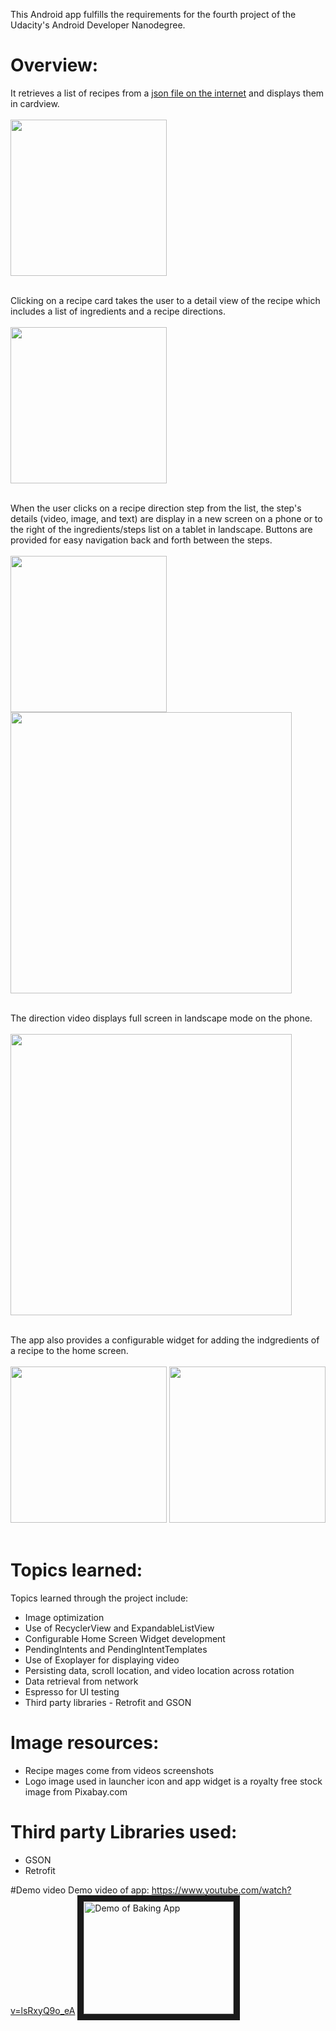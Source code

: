 This Android app fulfills the requirements for the fourth project of the Udacity's Android Developer Nanodegree.

# Overview:
It retrieves a list of recipes from a [json file on the internet](https://d17h27t6h515a5.cloudfront.net/topher/2017/May/59121517_baking/baking.json) and displays them in cardview.
<br><br><img src="https://github.com/micnap/android-project3/blob/master/repoimages/phone-recipe-list.png" width="250px"><br><br>

Clicking on a recipe card takes the user to a detail view of the recipe which includes a list of ingredients and a recipe directions.
<br><br><img src="https://github.com/micnap/android-project3/blob/master/repoimages/phone-recipe-details.png" width="250px"><br><br>

When the user clicks on a recipe direction step from the list, the step's details (video, image, and text) are display in a new screen on a phone or to the right of the ingredients/steps list on a tablet in landscape.   Buttons are provided for easy navigation back and forth between the steps.
<br><br><img src="https://github.com/micnap/android-project3/blob/master/repoimages/phone-recipe-step.png" width="250px">
<img src="https://github.com/micnap/android-project3/blob/master/repoimages/tablet-recipe-details.png" width="450"><br><br>

The direction video displays full screen in landscape mode on the phone.
<br><br><img src="https://github.com/micnap/android-project3/blob/master/repoimages/phone-step-video-landscape.png" width="450px"><br><br>

The app also provides a configurable widget for adding the indgredients of a recipe to the home screen.
<br><br><img src="https://github.com/micnap/android-project3/blob/master/repoimages/phone-widget-config.png" width="250px">
<img src="https://github.com/micnap/android-project3/blob/master/repoimages/phone-widget.png" width="250px"><br><br>


# Topics learned:
Topics learned through the project include:
* Image optimization
* Use of RecyclerView and ExpandableListView
* Configurable Home Screen Widget development
* PendingIntents and PendingIntentTemplates
* Use of Exoplayer for displaying video
* Persisting data, scroll location, and video location across rotation
* Data retrieval from network
* Espresso for UI testing
* Third party libraries - Retrofit and GSON

# Image resources:
* Recipe mages come from videos screenshots
* Logo image used in launcher icon and app widget is a royalty free stock image from Pixabay.com 

# Third party Libraries used:
* GSON
* Retrofit

#Demo video
Demo video of app: https://www.youtube.com/watch?v=lsRxyQ9o_eA
<a href="http://www.youtube.com/watch?feature=player_embedded&v=lsRxyQ9o_eA
" target="_blank"><img src="http://img.youtube.com/vi/lsRxyQ9o_eA/0.jpg"
alt="Demo of Baking App" width="240" height="180" border="10" /></a>
